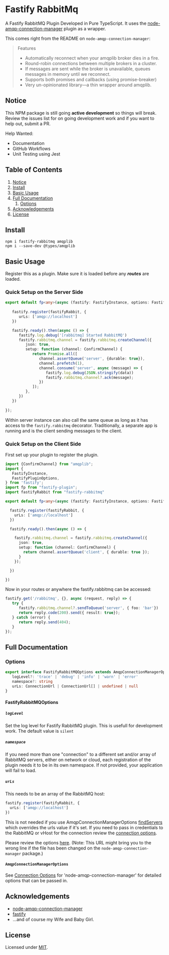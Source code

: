 # Fastify RabbitMq

A Fastify RabbitMQ Plugin Developed in Pure TypeScript.
It uses the [node-amqp-connection-manager](https://github.com/jwalton/node-amqp-connection-manager) plugin as a wrapper.

This comes right from the README on ```node-amqp-connection-manager```:

> Features
> * Automatically reconnect when your amqplib broker dies in a fire.
> * Round-robin connections between multiple brokers in a cluster.
> * If messages are sent while the broker is unavailable, queues messages in memory until we reconnect.
> * Supports both promises and callbacks (using promise-breaker)
> * Very un-opinionated library—a thin wrapper around amqplib.

## Notice

This NPM package is still going **active development** so things will break. Review the issues list for on going development work and if you want to help out, submit a PR.

Help Wanted:
* Documentation
* GitHub Workflows
* Unit Testing using Jest

## Table of Contents

1. [Notice](#notice)
2. [Install](#install)
2. [Basic Usage](#basic-usage)
3. [Full Documentation](#full-documentation)
   1. [Options](#options)
4. [Acknowledgements](#acknowledgements)
5. [License](#license)

## Install
```
npm i fastify-rabbitmq amqplib
npm i --save-dev @types/amqplib
```

## Basic Usage
Register this as a plugin.
Make sure it is loaded before any ***routes*** are loaded.

### Quick Setup on the Server Side

```typescript
export default fp<any>(async (fastify: FastifyInstance, options: FastifyPluginOptions) => {
  
   fastify.register(fastifyRabbit, {
      urLs: ['amqp://localhost']
   })

   fastify.ready().then(async () => {
      fastify.log.debug('[rabbitmq] Started RabbitMQ')
      fastify.rabbitmq.channel = fastify.rabbitmq.createChannel({
         json: true,
         setup: function (channel: ConfirmChannel) {
            return Promise.all([
               channel.assertQueue('server', {durable: true}),
               channel.prefetch(1),
               channel.consume('server', async (message) => {
                  fastify.log.debug(JSON.stringify(data))
                  fastify.rabbitmq.channel?.ack(message);
               })
            ]);
         },
      })
   })
   
});
```

Within server instance can also call the same queue as long as it has access to the ``fastify.rabbitmq`` decorator.
Traditionally, a separate app is running and is the client sending messages to the client.

### Quick Setup on the Client Side

First set up your plugin to register the plugin.

```typescript
import {ConfirmChannel} from "amqplib";
import {
   FastifyInstance,
   FastifyPluginOptions,
} from 'fastify';
import fp from "fastify-plugin";
import fastifyRabbit from "fastify-rabbitmq"

export default fp<any>(async (fastify: FastifyInstance, options: FastifyPluginOptions) => {

  fastify.register(fastifyRabbit, {
    urLs: ['amqp://localhost']
  })

  fastify.ready().then(async () => {

    fastify.rabbitmq.channel = fastify.rabbitmq.createChannel({
      json: true,
      setup: function (channel: ConfirmChannel) {
        return channel.assertQueue('client', { durable: true });
      }
    });

  })

})
```

Now in your routes or anywhere the fastify.rabbitmq can be accessed:

```typescript
fastify.get('/rabbitmq', {}, async (request, reply) => {
   try {
      fastify.rabbitmq.channel?.sendToQueue('server', { foo: 'bar'})
      return reply.code(200).send({ result: true});
   } catch (error) {
      return reply.send(404);
   }
});
```

## Full Documentation

### Options

```typescript
export interface FastifyRabbitMQOptions extends AmqpConnectionManagerOptions {
   logLevel?: 'trace' | 'debug' | 'info' | 'warn' | 'error'
   namespace?: string
   urLs: ConnectionUrl | ConnectionUrl[] | undefined | null
}
```
#### FastifyRabbitMQOptions

##### `logLevel`

Set the log level for Fastify RabbitMQ plugin. This is usefull for development work. The default value is ```silent```

##### `namespace`

If you need more than one "connection" to a different set and/or array of RabbitMQ servers,
either on network or cloud, each registration of the plugin needs it to be in its own namespace.
If not provided, your application will fail to load.

##### `urLs`

This needs to be an array of the RabbitMQ host:

```typescript
fastify.register(fastifyRabbit, {
  urLs: ['amqp://localhost']
})
```

This is not needed
if you use AmqpConnectionManagerOptions [findServers](https://github.com/jwalton/node-amqp-connection-manager#connecturls-options)
which overrides the urls value if it's set.
If you need
to pass in credentials to the RabbitMQ or vHost for the connection review the [connection options](#amqpconnectionmanageroptions).

Please review the options [here](https://github.com/jwalton/node-amqp-connection-manager/blob/master/src/AmqpConnectionManager.ts#L26C13-L26C34).
(Note:
This URL might bring you to the wrong line
if the file has been changed on the ```node-amqp-connection-manager``` package.)

#### ```AmqpConnectionManagerOptions```

See [Connection Options](https://github.com/jwalton/node-amqp-connection-manager#connecturls-options) for 'node-amqp-connection-manager' for detailed options that can be passed in.

## Acknowledgements

- [node-amqp-connection-manager](https://github.com/jwalton/node-amqp-connection-manager)
- [fastify](https://fastify.dev/)
- ...and of course my Wife and Baby Girl.

## License

Licensed under [MIT](./LICENSE).